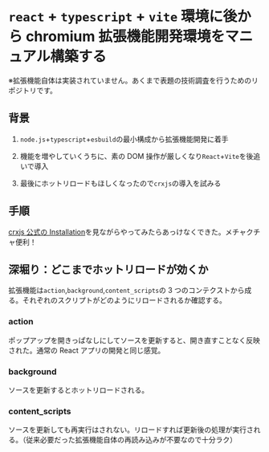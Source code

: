 # `react` + `typescript` + `vite` 環境に後から chromium 拡張機能開発環境をマニュアル構築する

※拡張機能自体は実装されていません。あくまで表題の技術調査を行うためのリポジトリです。

## 背景

1. `node.js`+`typescript`+`esbuild`の最小構成から拡張機能開発に着手

2. 機能を増やしていくうちに、素の DOM 操作が厳しくなり`React`+`Vite`を後追いで導入

3. 最後にホットリロードもほしくなったので`crxjs`の導入を試みる

## 手順

[crxjs 公式の Installation](https://crxjs.dev/guide/installation/from-scratch/)を見ながらやってみたらあっけなくできた。メチャクチャ便利！

## 深堀り：どこまでホットリロードが効くか

拡張機能は`action`,`background`,`content_scripts`の 3 つのコンテクストから成る。それぞれのスクリプトがどのようにリロードされるか確認する。

### action

ポップアップを開きっぱなしにしてソースを更新すると、開き直すことなく反映された。通常の React アプリの開発と同じ感覚。

### background

ソースを更新するとホットリロードされる。

### content_scripts

ソースを更新しても再実行はされない。リロードすれば更新後の処理が実行される。（従来必要だった拡張機能自体の再読み込みが不要なので十分ラク）
